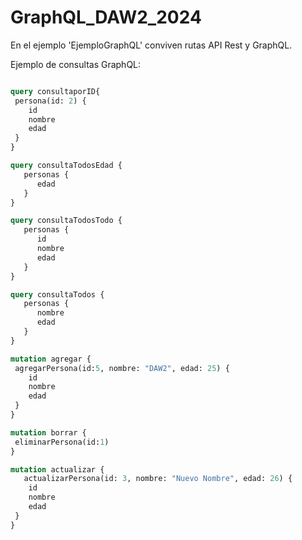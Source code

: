 # GraphQL_DAW2_2024

En el ejemplo 'EjemploGraphQL' conviven rutas API Rest y GraphQL.

Ejemplo de consultas GraphQL:

```GraphQL

query consultaporID{
 persona(id: 2) {
    id
    nombre
    edad
 }
}

query consultaTodosEdad {
   personas {
      edad
   }
}

query consultaTodosTodo {
   personas {
      id
      nombre
      edad
   }
}

query consultaTodos {
   personas {
      nombre
      edad
   }
}

mutation agregar {
 agregarPersona(id:5, nombre: "DAW2", edad: 25) {
    id
    nombre
    edad
 }
}

mutation borrar {
 eliminarPersona(id:1)
}

mutation actualizar {
   actualizarPersona(id: 3, nombre: "Nuevo Nombre", edad: 26) {
    id
    nombre
    edad
 }
}

